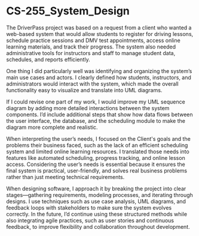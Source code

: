 # CS-255_System_Design

The DriverPass project was based on a request from a client who wanted a web-based system that would allow students to register for driving lessons, schedule practice sessions and DMV test appointments, access online learning materials, and track their progress. The system also needed administrative tools for instructors and staff to manage student data, schedules, and reports efficiently.

One thing I did particularly well was identifying and organizing the system’s main use cases and actors. I clearly defined how students, instructors, and administrators would interact with the system, which made the overall functionality easy to visualize and translate into UML diagrams.

If I could revise one part of my work, I would improve my UML sequence diagram by adding more detailed interactions between the system components. I’d include additional steps that show how data flows between the user interface, the database, and the scheduling module to make the diagram more complete and realistic.

When interpreting the user’s needs, I focused on the Client's goals and the problems their business faced, such as the lack of an efficient scheduling system and limited online learning resources. I translated those needs into features like automated scheduling, progress tracking, and online lesson access. Considering the user’s needs is essential because it ensures the final system is practical, user-friendly, and solves real business problems rather than just meeting technical requirements.

When designing software, I approach it by breaking the project into clear stages—gathering requirements, modeling processes, and iterating through designs. I use techniques such as use case analysis, UML diagrams, and feedback loops with stakeholders to make sure the system evolves correctly. In the future, I’d continue using these structured methods while also integrating agile practices, such as user stories and continuous feedback, to improve flexibility and collaboration throughout development.
